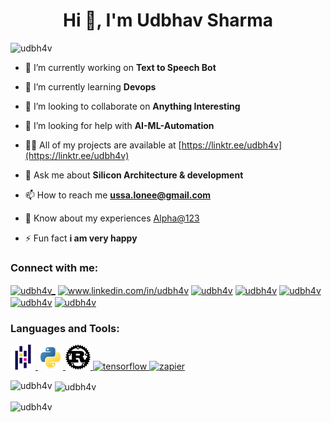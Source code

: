 <h1 align="center">Hi 👋, I'm Udbhav Sharma</h1>
<p align="left"> <img src="https://komarev.com/ghpvc/?username=udbh4v&label=Profile%20views&color=0e75b6&style=flat" alt="udbh4v" /> </p>

- 🔭 I’m currently working on **Text to Speech Bot**

- 🌱 I’m currently learning **Devops**

- 👯 I’m looking to collaborate on **Anything Interesting**

- 🤝 I’m looking for help with **AI-ML-Automation**

- 👨‍💻 All of my projects are available at [https://linktr.ee/udbh4v](https://linktr.ee/udbh4v)

- 💬 Ask me about **Silicon Architecture & development**

- 📫 How to reach me **ussa.lonee@gmail.com**

- 📄 Know about my experiences [Alpha@123](Alpha@123)

- ⚡ Fun fact **i am very happy**

<h3 align="left">Connect with me:</h3>
<p align="left">
<a href="https://twitter.com/udbh4v_" target="blank"><img align="center" src="https://raw.githubusercontent.com/rahuldkjain/github-profile-readme-generator/master/src/images/icons/Social/twitter.svg" alt="udbh4v_" height="30" width="40" /></a>
<a href="https://linkedin.com/in/www.linkedin.com/in/udbh4v" target="blank"><img align="center" src="https://raw.githubusercontent.com/rahuldkjain/github-profile-readme-generator/master/src/images/icons/Social/linked-in-alt.svg" alt="www.linkedin.com/in/udbh4v" height="30" width="40" /></a>
<a href="https://kaggle.com/udbh4v" target="blank"><img align="center" src="https://raw.githubusercontent.com/rahuldkjain/github-profile-readme-generator/master/src/images/icons/Social/kaggle.svg" alt="udbh4v" height="30" width="40" /></a>
<a href="https://instagram.com/udbh4v" target="blank"><img align="center" src="https://raw.githubusercontent.com/rahuldkjain/github-profile-readme-generator/master/src/images/icons/Social/instagram.svg" alt="udbh4v" height="30" width="40" /></a>
<a href="https://www.codechef.com/users/udbh4v" target="blank"><img align="center" src="https://cdn.jsdelivr.net/npm/simple-icons@3.1.0/icons/codechef.svg" alt="udbh4v" height="30" width="40" /></a>
<a href="https://www.hackerrank.com/udbh4v" target="blank"><img align="center" src="https://raw.githubusercontent.com/rahuldkjain/github-profile-readme-generator/master/src/images/icons/Social/hackerrank.svg" alt="udbh4v" height="30" width="40" /></a>
<a href="https://www.leetcode.com/udbh4v" target="blank"><img align="center" src="https://raw.githubusercontent.com/rahuldkjain/github-profile-readme-generator/master/src/images/icons/Social/leet-code.svg" alt="udbh4v" height="30" width="40" /></a>
</p>

<h3 align="left">Languages and Tools:</h3>
<p align="left"> <a href="https://pandas.pydata.org/" target="_blank" rel="noreferrer"> <img src="https://raw.githubusercontent.com/devicons/devicon/2ae2a900d2f041da66e950e4d48052658d850630/icons/pandas/pandas-original.svg" alt="pandas" width="40" height="40"/> </a> <a href="https://www.python.org" target="_blank" rel="noreferrer"> <img src="https://raw.githubusercontent.com/devicons/devicon/master/icons/python/python-original.svg" alt="python" width="40" height="40"/> </a> <a href="https://www.rust-lang.org" target="_blank" rel="noreferrer"> <img src="https://raw.githubusercontent.com/devicons/devicon/master/icons/rust/rust-plain.svg" alt="rust" width="40" height="40"/> </a> <a href="https://www.tensorflow.org" target="_blank" rel="noreferrer"> <img src="https://www.vectorlogo.zone/logos/tensorflow/tensorflow-icon.svg" alt="tensorflow" width="40" height="40"/> </a> <a href="https://zapier.com" target="_blank" rel="noreferrer"> <img src="https://www.vectorlogo.zone/logos/zapier/zapier-icon.svg" alt="zapier" width="40" height="40"/> </a> </p>

<p><img align="left" src="https://github-readme-stats.vercel.app/api/top-langs?username=udbh4v&show_icons=true&locale=en&layout=compact" alt="udbh4v" /></p>

<p>&nbsp;<img align="center" src="https://github-readme-stats.vercel.app/api?username=udbh4v&show_icons=true&locale=en" alt="udbh4v" /></p>

<p><img align="center" src="https://github-readme-streak-stats.herokuapp.com/?user=udbh4v&" alt="udbh4v" /></p>

